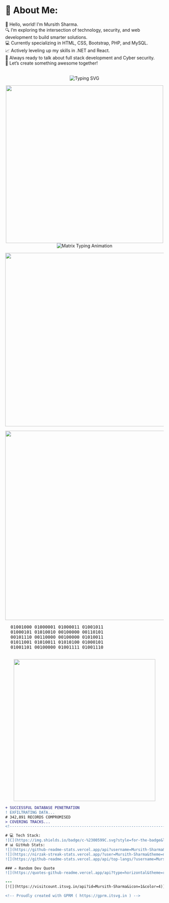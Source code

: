 # 💫 About Me:
👋 Hello, world! I’m Mursith Sharma.<br>🔍 I’m exploring the intersection of technology, security, and web development to build smarter solutions.<br>💻 Currently specializing in HTML, CSS, Bootstrap, PHP, and MySQL.<br>📈 Actively leveling up my skills in .NET and React.<br>🧠 Always ready to talk about full stack development and Cyber security.<br>🚀 Let’s create something awesome together!<br><br>
<p align="center">
  <img src="https://readme-typing-svg.demolab.com?font=Fira+Code&size=22&pause=1000&color=00FF00&center=true&vCenter=true&width=435&lines=Initializing+Cyber+Ops...;Connecting+to+GitHub+Server...;Deploying+Full+Stack+Skills...;Access+Granted!+%F0%9F%91%8D" alt="Typing SVG" />


<!------------------------------------------------------------------------------------------------------------------->
<p align="center">
  <img src="https://media.tenor.com/0OLIO-lc0a0AAAAC/number-rain-matrix.gif" width="500">
  <br>
  <img src="https://readme-typing-svg.demolab.com?font=Fira+Code&size=20&duration=3000&pause=1000&color=00FF00&background=000000&center=true&width=500&lines=MATRIX+TERMINAL+ACTIVATED;CYBER+DEFENSE+SYSTEMS+ONLINE;ACCESSING+SECURE+DATABASES;ROOT+PRIVILEGES+GRANTED" alt="Matrix Typing Animation">
</p>
<p align="center">
  <img src="https://64.media.tumblr.com/1c4a739e8f3a22d1a5f8e4c4a4f4e4e4/tumblr_ozwqyqQY0W1qio469o1_500.gif" width="550">
  <p align="center">
  <img src="https://i.pinimg.com/originals/2b/4e/6e/2b4e6e4f7f3f9e9b9f3e3e3e3e3e3e3e.gif" width="600">
  
  <pre>
  01001000 01000001 01000011 01001011 
  01000101 01010010 00100000 00110101 
  00101110 00110000 00100000 01010011 
  01011001 01010011 01010100 01000101 
  01001101 00100000 01001111 01001110 
  </pre>
</p>
<p align="center">
  <img src="https://media.giphy.com/media/Ll4O2jik8S3jxjQSzK/giphy.gif" width="450">
  
  ```diff
  + SUCCESSFUL DATABASE PENETRATION
  ! EXFILTRATING DATA...
  # 342,891 RECORDS COMPROMISED
  > COVERING TRACKS...
<!------------------------------------------------------------------------------------------------------------------->

# 💻 Tech Stack:
![C](https://img.shields.io/badge/c-%2300599C.svg?style=for-the-badge&logo=c&logoColor=white) ![C#](https://img.shields.io/badge/c%23-%23239120.svg?style=for-the-badge&logo=csharp&logoColor=white) ![HTML5](https://img.shields.io/badge/html5-%23E34F26.svg?style=for-the-badge&logo=html5&logoColor=white) ![Java](https://img.shields.io/badge/java-%23ED8B00.svg?style=for-the-badge&logo=openjdk&logoColor=white) ![CSS3](https://img.shields.io/badge/css3-%231572B6.svg?style=for-the-badge&logo=css3&logoColor=white) ![.Net](https://img.shields.io/badge/.NET-5C2D91?style=for-the-badge&logo=.net&logoColor=white) ![PHP](https://img.shields.io/badge/php-%23777BB4.svg?style=for-the-badge&logo=php&logoColor=white) ![MySQL](https://img.shields.io/badge/mysql-4479A1.svg?style=for-the-badge&logo=mysql&logoColor=white)
# 📊 GitHub Stats:
![](https://github-readme-stats.vercel.app/api?username=Mursith-Sharma&theme=neon&hide_border=false&include_all_commits=true&count_private=true)<br/>
![](https://nirzak-streak-stats.vercel.app/?user=Mursith-Sharma&theme=neon&hide_border=false)<br/>
![](https://github-readme-stats.vercel.app/api/top-langs/?username=Mursith-Sharma&theme=neon&hide_border=false&include_all_commits=true&count_private=true&layout=compact)

### ✍️ Random Dev Quote
![](https://quotes-github-readme.vercel.app/api?type=horizontal&theme=radical)

---
[![](https://visitcount.itsvg.in/api?id=Mursith-Sharma&icon=1&color=4)](https://visitcount.itsvg.in)

<!-- Proudly created with GPRM ( https://gprm.itsvg.in ) -->
